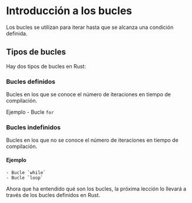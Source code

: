 # Introducción a los bucles

Los bucles se utilizan para iterar hasta que se alcanza una condición definida.

## Tipos de bucles

Hay dos tipos de bucles en Rust:

### Bucles definidos

Bucles en los que se conoce el número de iteraciones en tiempo de compilación.

Ejemplo
	- Bucle `for`


### Bucles indefinidos

Bucles en los que no se conoce el número de iteraciones en tiempo de compilación.

#### Ejemplo

	- Bucle `while`
	- Bucle `loop`

Ahora que ha entendido qué son los bucles, la próxima lección lo llevará a través de los bucles definidos en Rust.